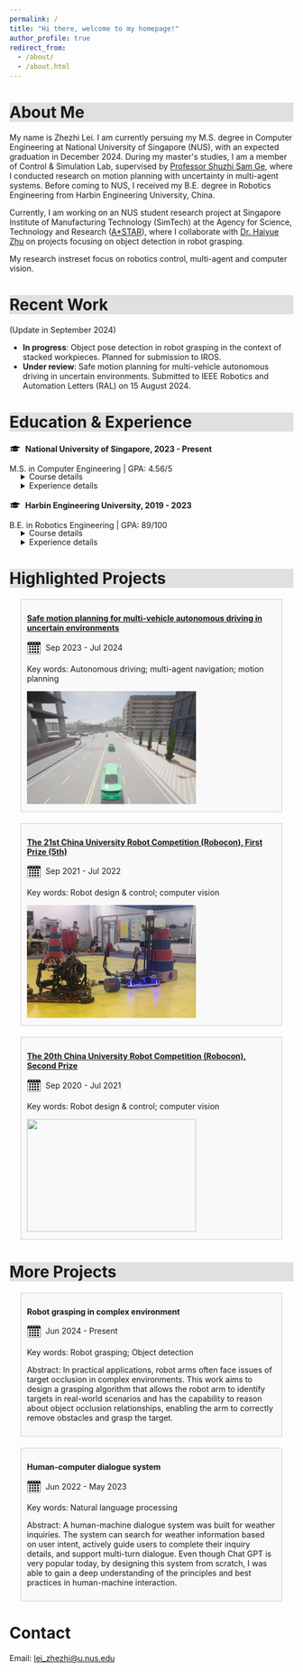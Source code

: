 ```yaml
---
permalink: /
title: "Hi there, welcome to my homepage!"
author_profile: true
redirect_from: 
  - /about/
  - /about.html
---
```

<h1 style="background-color: #e0e0e0;"><a id="Home"></a> About Me</h1>

My name is Zhezhi Lei. I am currently persuing my M.S. degree in Computer Engineering at National University of Singapore (NUS), with an expected graduation in December 2024. During my master's studies, I am a member of Control & Simulation Lab, supervised by [Professor Shuzhi Sam Ge](https://cde.nus.edu.sg/ece/staff/ge-shuzhi-sam/), where I conducted research on motion planning with uncertainty in multi-agent systems. Before coming to NUS, I received my B.E. degree in Robotics Engineering from Harbin Engineering University, China.

Currently, I am working on an NUS student research project at Singapore Institute of Manufacturing Technology (SimTech) at the Agency for Science, Technology and Research ([A*STAR](https://www.a-star.edu.sg/)), where I collaborate with [Dr. Haiyue Zhu](https://scholar.google.com/citations?hl=en&user=uO_R9wQAAAAJ) on projects focusing on object detection in robot grasping.

My research instreset focus on robotics control, multi-agent and computer vision. 

<h1 style="background-color: #e0e0e0;">Recent Work </h1>

(Update in September 2024)
- **In progress**: Object pose detection in robot grasping in the context of stacked workpieces. Planned for submission to IROS.
- **Under review**: Safe motion planning for multi-vehicle autonomous driving in uncertain environments. Submitted to IEEE Robotics and Automation Letters (RAL) on 15 August 2024.

<h1 style="background-color: #e0e0e0;"><a id="Experience"></a> Education & Experience</h1>

<head>
    <style>
        .education-block {
          margin-top: 20px; /* 上边距 */
          margin-bottom: 25px; /* 下边距 */
        }
        .extra-space {
          margin-top: 30px; /* 根据需要调整这个数值来增加间距 */
        }
        .logo-container {
          display: inline-flex; /* 使用flex布局，使logo和文字保持在同一行 */
          align-items: center; /* 确保logo与文字垂直居中对齐 */
        }
        .logo {
          width: 20px; /* 控制 logo 的宽度，根据需要调整大小 */
          height: auto;
          margin-right: 8px; /* 控制 logo 和文字之间的间距 */
          vertical-align: middle;
        }
        details {
          margin-top: -17px; /* 控制details元素上方的间距 */
          margin-bottom: 16px; /* 控制details元素下方的间距 */
          margin-left: 20px;
        }
        details details { /* 为嵌套的details设置样式，以区别于一级details */
            margin-left: 20px;
            /*margin-top: 10px;*/
        }
        .courses-table {
          width: 100%;
          border-collapse: collapse;
          table-layout: fixed;
        }
        .courses-table td, .courses-table th {
          border: 1px solid #ddd;
          padding: 8px;
          text-align: left;
        }
        .courses-table th {
          background-color: #f2f2f2;
        }
        .courses-table td:nth-child(1), .courses-table td:nth-child(3) {
          width: 35%; /* 调整课程名称的列宽为35% */
        }
        .courses-table td:nth-child(2), .courses-table td:nth-child(4) {
          width: 15%; /* 调整成绩的列宽为15% */
        }
    </style>
</head>

<div class="education-block">
  <div class="logo-container">
      <img src="/images/favicon.png" alt="NUS Logo" class="logo">
      <span><strong>National University of Singapore, 2023 - Present</strong></span>
  </div>
  <p>M.S. in Computer Engineering | GPA: 4.56/5</p>


  <details>
    <summary>Course details</summary>
    <p><strong>Course highlighted:</strong></p>
    <table class="courses-table">
      <tr>
        <th>Course Name</th>
        <th>Grade</th>
        <th>Course Name</th>
        <th>Grade</th>
      </tr>
      <tr>
        <td><a href="https://nusmods.com/courses/CEG5003/computer-engineering-project">Computer Engineering Project</a></td>
        <td>A+</td>
        <td><a href="https://nusmods.com/courses/CEG5303/intelligent-autonomous-robotic-systems">Intelligent Autonomous Robotics Systems</a></td>
        <td>A+</td>
      </tr>
      <tr>
        <td><a href="https://nusmods.com/courses/CEG5302/evolutionary-computation-and-applications">Evolutionary Computation And Application</a></td>
        <td>A-</td>
        <td><a href="https://nusmods.com/courses/CEG5304/deep-learning-for-digitalization-technologies">Deep Learning For Digitalization Technologies</a></td>
        <td>A-</td>
      </tr>
    </table>
  </details>

  <details>
    <summary>Experience details </summary>
    <p><strong>Experience during master's studies:</strong></p>
    <details>
      <summary>2024 - Present. Visitor at Singapore Institute of Manufacturing Technology (SimTech), supervised by Dr. Haiyue Zhu</summary>
      <ul>
        <li>Conducted research on robot grasping, with a focus on object detection in complex environments.</li>
        <li>Currently in the experimental phase, with ongoing work to refine detection models and techniques.</li>
      </ul>
    </details>
    <details>
      <summary>2023 - Present. Member of Control & Simulation Lab, supervised by Prof. Shuzhi Sam Ge</summary>
      <ul>
        <li>Researched multi-agent motion planning problems under uncertainty. (<a href="#project0">More about the project</a>)</li>
        <li>Developed a novel ADMM-based method, which demonstrated higher computational efficiency compared to existing methods.</li>
        <li>Submitted related work to IEEE Robotics and Automation Letters (RAL) as the first author.</li>
      </ul>
    </details>
  </details>


  <div class="logo-container">
      <img src="/images/favicon.png" alt="Harbin Engineering University Logo" class="logo">
      <span><strong>Harbin Engineering University, 2019 - 2023</strong></span>
  </div>
  <p>B.E. in Robotics Engineering | GPA: 89/100</p>

  <details>
    <summary>Course details</summary>
    <p><strong>Course highlighted:</strong></p>
    <table class="courses-table">
      <tr>
        <th>Course Name</th>
        <th>Grade</th>
        <th>Course Name</th>
        <th>Grade</th>
      </tr>
      <tr>
        <td>Mathematical Analysis for Engineering</td>
        <td>97 / 100</td>
        <td>Machine Learning</td>
        <td>95 / 100</td>
      </tr>
      <tr>
        <td>Modern Control Theroy</td>
        <td>95 / 100</td>
        <td>Advanced Control Method</td>
        <td>95 / 100</td>
      </tr>
    </table>
  </details>

  <details>
    <summary>Experience details </summary>
    <p><strong>Experience during undergraduate studies:</strong></p>
    <details>
      <summary>2021 - 2022. Lead of the Robot Vision Group, Harbin Engineering University Robotics Club</summary>
      <ul>
        <li>Led the development of the robot vision strategy and coordinated team efforts in implementing the design. (<a href="#project1">More about the project</a>)</li>
        <li>Spearheaded robot perception systems, focusing on target recognition and inspection tasks.</li>
        <li>Awarded First Prize (5th overall) at the 21st China University Robot Competition (ROBOCON).</li>
      </ul>
    </details>
    <details>
      <summary>2020 - 2021. Member of Harbin Engineering University Robotics Club</summary>
      <ul>
        <li>Developed algorithms for robot target detection and tracking. (<a href="#project2">More about the project</a>)</li>
        <li>Assisted in robot control implementation using microcontroller-based systems.</li>
        <li>Awarded Second Prize at the 20th China University Robot Competition (ROBOCON).</li>
      </ul>
    </details>
  </details>
</div>



<h1 style="background-color: #e0e0e0;"> <a id="Project"></a> Highlighted Projects</h1>

<head>
    <style>
      .project {
        margin: 20px;
        padding: 10px;
        border: 1px solid #ccc;
        background-color: #f9f9f9;
      }
      .project img {
        width: 300px;  /* 设置图片宽度 */
        height: 200px; /* 设置图片高度 */
        object-fit: cover;  /* 确保图片在调整大小时保持宽高比 */
      }
      .project .date-icon { /* 特定的日历图标样式 */
        width: 25px; 
        height: auto;
        margin-right: 8px;
      }
      /*.project p {
          font-size: 14px;
          color: #666;
      }*/
    </style>
</head>
<div class="project" id="project0">
  <p><strong><a href="https://cell-core.github.io/portfolio/portfolio-0">Safe motion planning for multi-vehicle autonomous driving in uncertain environments</a></strong></p>
  <div class="logo-container">
    <img src="/images/calendar.png" alt="Date Icon" class="logo date-icon">
    <span>Sep 2023 - Jul 2024</span>
  </div>
  <p>Key words: Autonomous driving; multi-agent navigation; motion planning</p>
  <img src="/images/ACL/ACL.png">
</div>

<div class="project" id="project1">
  <p><strong><a href="https://cell-core.github.io/portfolio/portfolio-1">The 21st China University Robot Competition (Robocon), First Prize (5th)</a></strong></p>
  <div class="logo-container">
    <img src="/images/calendar.png" alt="Date Icon" class="logo date-icon">
    <span>Sep 2021 - Jul 2022</span>
  </div>
  <p>Key words: Robot design & control; computer vision</p>
  <img src="/images/21stRobocon/21stRobocon.png">
</div>

<div class="project" id="project2">
  <p><strong><a href="https://cell-core.github.io/portfolio/portfolio-2">The 20th China University Robot Competition (Robocon), Second Prize</a></strong></p>
  <div class="logo-container">
    <img src="/images/calendar.png" alt="Date Icon" class="logo date-icon">
    <span>Sep 2020 - Jul 2021</span>
  </div>
  <p>Key words: Robot design & control; computer vision</p>
  <img src="/images/20thRobocon/20thRobocon.png">
</div>

<h1 style="background-color: #e0e0e0;"> More Projects</h1>

<div class="project">
  <p><strong>Robot grasping in complex environment</strong></p>
  <div class="logo-container">
    <img src="/images/calendar.png" alt="Date Icon" class="logo date-icon">
    <span>Jun 2024 - Present</span>
  </div>
  <p>Key words: Robot grasping; Object detection</p>
  <p>Abstract: In practical applications, robot arms often face issues of target occlusion in complex environments. This work aims to design a grasping algorithm that allows the robot arm to identify targets in real-world scenarios and has the capability to reason about object occlusion relationships, enabling the arm to correctly remove obstacles and grasp the target.</p>
</div>

<div class="project">
  <p><strong>Human-computer dialogue system</strong></p>
  <div class="logo-container">
    <img src="/images/calendar.png" alt="Date Icon" class="logo date-icon">
    <span>Jun 2022 - May 2023</span>
  </div>
  <p>Key words: Natural language processing</p>
  <p>Abstract: A human-machine dialogue system was built for weather inquiries. The system can search for weather information based on user intent, actively guide users to complete their inquiry details, and support multi-turn dialogue. Even though Chat GPT is very popular today, by designing this system from scratch, I was able to gain a deep understanding of the principles and best practices in human-machine interaction. </p>
</div>

# <a id="Contact"></a> Contact
Email: lei_zhezhi@u.nus.edu

